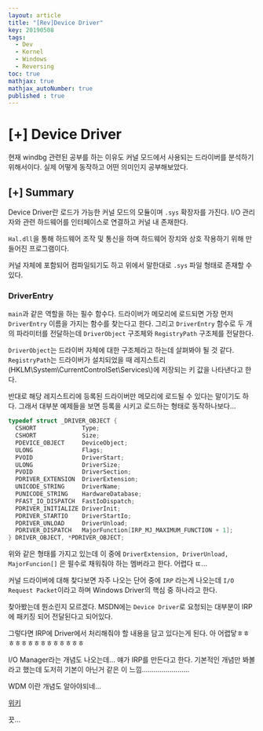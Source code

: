 ```yaml
---
layout: article
title: "[Rev]Device Driver"
key: 20190508
tags:
  - Dev
  - Kernel
  - Windows
  - Reversing
toc: true
mathjax: true
mathjax_autoNumber: true
published : true
---
```


# [+] Device Driver

<!--more-->

현재 windbg 관련된 공부를 하는 이유도 커널 모드에서 사용되는 드라이버를 분석하기 위해서이다. 실제 어떻게 동작하고 어떤 의미인지 공부해보았다.

## [+] Summary

Device Driver란 로드가 가능한 커널 모드의 모듈이며 `.sys` 확장자를 가진다. I/O 관리자와 관련 하드웨어를 인터페이스로 연결하고 커널 내 존재한다.

`Hal.dll`을 통해 하드웨어 조작 및 통신을 하며 하드웨어 장치와 상호 작용하기 위해 만들어진 프로그램이다.

커널 자체에 포함되어 컴파일되기도 하고 위에서 말한대로 `.sys` 파일 형태로 존재할 수 있다.

### DriverEntry

`main`과 같은 역할을 하는 필수 함수다. 드라이버가 메모리에 로드되면 가장 먼저 `DriverEntry` 이름을 가지는 함수를 찾는다고 한다.  그리고 `DriverEntry` 함수로 두 개의 파라미터를 전달하는데 `DriverObject` 구조체와 `RegistryPath` 구조체를 전달한다.

`DriverObject`는 드라이버 자체에 대한 구조체라고 하는데 살펴봐야 될 것 같다. `RegistryPath`는 드라이버가 설치되었을 때 레지스트리(HKLM\\System\\CurrentControlSet\\Services\\)에 저장되는 키 값을 나타낸다고 한다.

반대로 해당 레지스트리에 등록된 드라이버만 메모리에 로드될 수 있다는 말이기도 하다. 그래서 대부분 예제들을 보면 등록을 시키고 로드하는 형태로 동작하나보다...

```c++
typedef struct _DRIVER_OBJECT {
  CSHORT             Type;
  CSHORT             Size;
  PDEVICE_OBJECT     DeviceObject;
  ULONG              Flags;
  PVOID              DriverStart;
  ULONG              DriverSize;
  PVOID              DriverSection;
  PDRIVER_EXTENSION  DriverExtension;
  UNICODE_STRING     DriverName;
  PUNICODE_STRING    HardwareDatabase;
  PFAST_IO_DISPATCH  FastIoDispatch;
  PDRIVER_INITIALIZE DriverInit;
  PDRIVER_STARTIO    DriverStartIo;
  PDRIVER_UNLOAD     DriverUnload;
  PDRIVER_DISPATCH   MajorFunction[IRP_MJ_MAXIMUM_FUNCTION + 1];
} DRIVER_OBJECT, *PDRIVER_OBJECT;
```

위와 같은 형태를 가지고 있는데 이 중에 `DriverExtension, DriverUnload, MajorFuncion[]` 은 필수로 채워줘야 하는 멤버라고 한다. 어렵다 ㄸ...

커널 드라이버에 대해 찾다보면 자주 나오는 단어 중에 `IRP` 라는게 나오는데 `I/O Request Packet`이라고 하며 Windows Driver의 핵심 중 하나라고 한다.

찾아봤는데 뭔소린지 모르겠다. MSDN에는 `Device Driver`로 요청되는 대부분이 IRP에 패키징 되어 전달된다고 되어있다. 

그렇다면 IRP에 Driver에서 처리해줘야 할 내용을 담고 있다는게 된다. 아 어렵닿ㅎㅎㅎㅎㅎㅎㅎㅎㅎㅎㅎㅎㅎㅎ

I/O Manager라는 개념도 나오는데... 얘가 IRP를 만든다고 한다. 기본적인 개념만 봐볼라고 했는데 도저히 기본이 아닌거 같은 이 느낌........................

WDM 이란 개념도 알아야되네...

<a href="https://ko.wikipedia.org/wiki/%EC%9C%88%EB%8F%84%EC%9A%B0_%EB%93%9C%EB%9D%BC%EC%9D%B4%EB%B2%84_%EB%AA%A8%EB%8D%B8">위키</a>

끗...